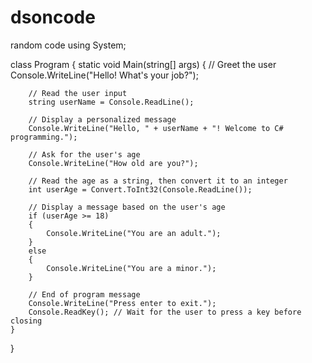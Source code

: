 # dsoncode
random code
using System;

class Program
{
    static void Main(string[] args)
    {
        // Greet the user
        Console.WriteLine("Hello! What's your job?");
        
        // Read the user input
        string userName = Console.ReadLine();

        // Display a personalized message
        Console.WriteLine("Hello, " + userName + "! Welcome to C# programming.");

        // Ask for the user's age
        Console.WriteLine("How old are you?");
        
        // Read the age as a string, then convert it to an integer
        int userAge = Convert.ToInt32(Console.ReadLine());

        // Display a message based on the user's age
        if (userAge >= 18)
        {
            Console.WriteLine("You are an adult.");
        }
        else
        {
            Console.WriteLine("You are a minor.");
        }

        // End of program message
        Console.WriteLine("Press enter to exit.");
        Console.ReadKey(); // Wait for the user to press a key before closing
    }
}

